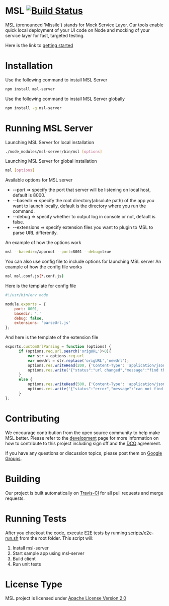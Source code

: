 MSL [![Build Status](https://secure.travis-ci.org/FINRAOS/MSL.png?branch=master)](http://travis-ci.org/FINRAOS/MSL)
===
[MSL](http://finraos.github.io/MSL/) (pronounced 'Missile') stands for Mock Service Layer. Our tools enable quick local deployment of your UI code on Node and mocking of your service layer for fast, targeted testing.

Here is the link to [getting started](http://finraos.github.io/MSL/gettingstarted.html)

Installation
=============
Use the following command to install MSL Server
```bash
npm install msl-server
```

Use the following command to install MSL Server globally
```bash
npm install -g msl-server
```

Running MSL Server
===================
Launching MSL Server for local installation
```bash
./node_modules/msl-server/bin/msl [options]
```

Launching MSL Server for global installation
```bash
msl [options]
```

Available options for MSL server

* --port => specify the port that server will be listening on local host, default is 8000. 
* --basedir => specify the root directory(absolute path) of the app you want to launch locally, default is the directory where you run the command. 
* --debug => specify whether to output log in console or not, default is false. 
* --extensions => specify extension files you want to plugin to MSL to parse URL differently.

An example of how the options work
```bash
msl --basedir=/approot --port=8001 --debug=true
```

You can also use config file to include options for launching MSL server
An example of how the config file works
```bash
msl msl.conf.js(*.conf.js)
```
Here is the template for config file
```js
#!/usr/bin/env node

module.exports = {
    port: 8001,
    basedir: '.'
    debug: false,
    extensions: 'parseUrl.js'
};
```

And here is the template of the extension file
```js
exports.customUrlParsing = function (options) {
      if (options.req.url.search('origURL')>0){
          var str = options.req.url
          var newUrl = str.replace('origURL','newUrl');
          options.res.writeHead(200, {'Content-Type': 'application/json','Access-Control-Allow-Origin':'*'});
          options.res.write('{"status":"url changed","message":"find the response with different url now"}');
      }
      else {
          options.res.writeHead(500, {'Content-Type': 'application/json','Access-Control-Allow-Origin':'*'});
          options.res.write('{"status":"error","message":"can not find response"}');
      }
};

```

Contributing
=============
We encourage contribution from the open source community to help make MSL better. Please refer to the [development](http://finraos.github.io/MSL/contribute.html) page for more information on how to contribute to this project including sign off and the [DCO](https://github.com/FINRAOS/MSL/blob/master/DCO) agreement.

If you have any questions or discussion topics, please post them on [Google Groups](https://groups.google.com/forum/#!forum/msl_os).

Building
=========
Our project is built automatically on [Travis-CI](https://travis-ci.org/FINRAOS/MSL) for all pull requests and merge requests.

Running Tests
==============
After you checkout the code, execute E2E tests by running [scripts/e2e-run.sh](https://github.com/FINRAOS/MSL/blob/master/scripts/e2e-run.sh) from the root folder.  This script will:

1. Install msl-server
2. Start sample app using msl-server
3. Build client
4. Run unit tests

License Type
=============
MSL project is licensed under [Apache License Version 2.0](http://www.apache.org/licenses/LICENSE-2.0)


